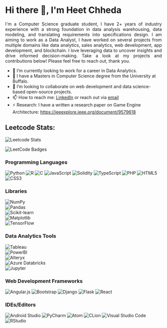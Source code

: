 # Hi there 👋, I'm Heet Chheda

<p align="justify"> I'm a Computer Science graduate student, I have 2+ years of industry experience with a strong foundation in data analysis warehousing, data modeling, and translating requirements into specifications design. I am aiming to work as a Data Analyst, I have worked on several projects from multiple domains like data analytics, sales analytics, web development, app development, and blockchain. I love leveraging data to uncover insights and drive informed decision-making. Take a look at my projects and contributions below! Please feel free to reach out, thank you. </p>

- 🔭 I’m currently looking to work for a career in Data Analytics.
- 🌱 I have a Masters in Computer Science degree from the University at Buffalo.
- 👯 I’m looking to collaborate on web development and data science-based open-source projects.
- 📫 How to reach me: [LinkedIn](https://www.linkedin.com/in/heetchheda) or reach out via [email](mailto:heetjati@buffalo.edu)
- ⚡ Research: I have a written a research paper on Game Engine Architecture: https://ieeexplore.ieee.org/document/9579618

## Leetcode Stats: 

![Leetcode Stats](https://leetcard.jacoblin.cool/leetcodehemi/?ext=heatmap)  

<img src="https://leetcode-badge-showcase.vercel.app/api?username=leetcodehemi&theme=dark" alt="LeetCode Badges"/>

### Programming Languages

![Python](https://img.shields.io/badge/python-3670A0?style=for-the-badge&logo=python&logoColor=ffdd54)
![R](https://img.shields.io/badge/r-%23276DC3.svg?style=for-the-badge&logo=r&logoColor=white)
![C](https://img.shields.io/badge/c-%2300599C.svg?style=for-the-badge&logo=c&logoColor=white)
![JavaScript](https://img.shields.io/badge/javascript-%23323330.svg?style=for-the-badge&logo=javascript&logoColor=%23F7DF1E)
![Solidity](https://img.shields.io/badge/Solidity-%23363636.svg?style=for-the-badge&logo=solidity&logoColor=white)
![TypeScript](https://img.shields.io/badge/typescript-%23007ACC.svg?style=for-the-badge&logo=typescript&logoColor=white)
![PHP](https://img.shields.io/badge/php-%23777BB4.svg?style=for-the-badge&logo=php&logoColor=white)
![HTML5](https://img.shields.io/badge/html5-%23E34F26.svg?style=for-the-badge&logo=html5&logoColor=white)
![CSS3](https://img.shields.io/badge/css3-%231572B6.svg?style=for-the-badge&logo=css3&logoColor=white) 

### Libraries

![NumPy](https://img.shields.io/badge/NumPy-Advanced-brightgreen)
\
![Pandas](https://img.shields.io/badge/Pandas-Advanced-brightgreen)
\
![Scikit-learn](https://img.shields.io/badge/Scikit--learn-Intermediate-blue)
\
![Matplotlib](https://img.shields.io/badge/Matplotlib-Intermediate-blue)
\
![TensorFlow](https://img.shields.io/badge/TensorFlow-Basic-lightgrey)

### Data Analytics Tools

![Tableau](https://img.shields.io/badge/Tableau-Advanced-brightgreen)
\
![PowerBI](https://img.shields.io/badge/PowerBI-Intermediate-blue)
\
![Alteryx](https://img.shields.io/badge/Alteryx-Basic-lightgrey)
\
![Azure Databricks](https://img.shields.io/badge/Azure_Databricks-Basic-lightgrey)
\
![Jupyter](https://img.shields.io/badge/Jupyter-Intermediate-blue)

### Web Development Frameworks

![Angular.js](https://img.shields.io/badge/angular.js-%23E23237.svg?style=for-the-badge&logo=angularjs&logoColor=white)
![Bootstrap](https://img.shields.io/badge/bootstrap-%238511FA.svg?style=for-the-badge&logo=bootstrap&logoColor=white)
![Django](https://img.shields.io/badge/django-%23092E20.svg?style=for-the-badge&logo=django&logoColor=white)
![Flask](https://img.shields.io/badge/flask-%23000.svg?style=for-the-badge&logo=flask&logoColor=white)
![React](https://img.shields.io/badge/react-%2320232a.svg?style=for-the-badge&logo=react&logoColor=%2361DAFB)

### IDEs/Editors

![Android Studio](https://img.shields.io/badge/Android%20Studio-3DDC84.svg?style=for-the-badge&logo=android-studio&logoColor=white)
![PyCharm](https://img.shields.io/badge/pycharm-143?style=for-the-badge&logo=pycharm&logoColor=black&color=black&labelColor=green)
![Atom](https://img.shields.io/badge/Atom-%2366595C.svg?style=for-the-badge&logo=atom&logoColor=white)
![CLion](https://img.shields.io/badge/CLion-black?style=for-the-badge&logo=clion&logoColor=white)
![Visual Studio Code](https://img.shields.io/badge/Visual%20Studio%20Code-0078d7.svg?style=for-the-badge&logo=visual-studio-code&logoColor=white)
![RStudio](https://img.shields.io/badge/RStudio-4285F4?style=for-the-badge&logo=rstudio&logoColor=white)




